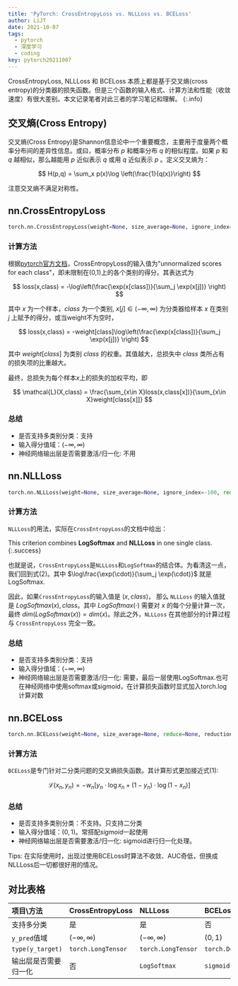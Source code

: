 ```yaml
---
title: 'PyTorch: CrossEntropyLoss vs. NLLLoss vs. BCELoss'
author: LiJT
date: 2021-10-07
tags: 
  - pytorch 
  - 深度学习 
  - coding
key: pytorch20211007
---
```


CrossEntropyLoss, NLLLoss 和 BCELoss 本质上都是基于交叉熵(cross entropy)的分类器的损失函数。但是三个函数的输入格式、计算方法和性能（收敛速度）有很大差别。本文记录笔者对此三者的学习笔记和理解。
{:.info}

<!--more-->

## 交叉熵(Cross Entropy)

交叉熵(Cross Entropy)是Shannon信息论中一个重要概念，主要用于度量两个概率分布间的差异性信息。或曰，概率分布 $p$ 和概率分布 $q$ 的相似程度。如果 $p$ 和 $q$ 越相似，那么越能用 $p$ 近似表示 $q$ 或用 $q$ 近似表示 $p$ 。定义交叉熵为：

$$
H(p,q) = \sum_x p(x)\log \left(\frac{1}{q(x)}\right)
$$

注意交叉熵不满足对称性。

## nn.CrossEntropyLoss

```python
torch.nn.CrossEntropyLoss(weight=None, size_average=None, ignore_index=-100, reduce=None, reduction='mean')
```

### 计算方法

根据[pytorch官方文档](https://pytorch.org/docs/stable/generated/torch.nn.CrossEntropyLoss.html)，CrossEntropyLoss的输入值为"unnormalized scores for each class"，即未限制在(0,1)上的各个类别的得分。其表达式为

$$
loss(x,class) = -\log\left(\frac{\exp(x[class])}{\sum_j \exp(x[j])} \right)
$$

其中 $x$ 为一个样本，$class$ 为一个类别, $x[j]\in(-\infty,\infty)$ 为分类器给样本 $x$ 在类别 $j$ 上赋予的得分，或当weight不为空时，

$$
loss(x,class) = -weight[class]\log\left(\frac{\exp(x[class])}{\sum_j \exp(x[j])} \right)
$$

其中 $weight[class]$ 为类别 $class$ 的权重。其值越大，总损失中 $class$ 类所占有的损失项的比重越大。

最终，总损失为每个样本$x$上的损失的加权平均，即

$$
\mathcal{L}(X,class) = \frac{\sum_{x\in X}loss(x,class[x])}{\sum_{x\in X}weight[class[x]]}
$$

### 总结
- 是否支持多类别分类：支持
- 输入得分值域：$(-\infty,\infty)$
- 神经网络输出层是否需要激活/归一化: 不用

## nn.NLLLoss

```python
torch.nn.NLLLoss(weight=None, size_average=None, ignore_index=-100, reduce=None, reduction='mean')
```

### 计算方法

`NLLLoss`的用法，实际在`CrossEntropyLoss`的文档中给出：

This criterion combines **LogSoftmax** and **NLLLoss** in one single class.
{:.success}

也就是说，`CrossEntropyLoss`是`NLLLoss`和`LogSoftmax`的结合体。为看清这一点，我们回到式(2)。其中 $\log\frac{\exp(\cdot)}{\sum_j \exp(\cdot)}$ 就是LogSoftmax.

因此，如果`CrossEntropyLoss`的输入值是 $(x,class)$， 那么 `NLLLoss` 的输入值就是 $LogSoftmax(x), class$。其中 $LogSoftmax(\cdot)$ 需要对 $x$ 的每个分量计算一次，最终 $dim(LogSoftmax(x)) = dim(x)$。除此之外，`NLLLoss` 在其他部分的计算过程与 `CrossEntropyLoss` 完全一致。

### 总结
- 是否支持多类别分类：支持
- 输入得分值域：$(-\infty,\infty)$
- 神经网络输出层是否需要激活/归一化: 需要，最后一层使用LogSoftmax.也可在神经网络中使用softmax或sigmoid，在计算损失函数时显式加入torch.log计算对数

## nn.BCELoss

```python
torch.nn.BCELoss(weight=None, size_average=None, reduce=None, reduction='mean')
```

### 计算方法
`BCELoss`是专门针对二分类问题的交叉熵损失函数。其计算形式更加接近式(1): 

$$
\mathcal{L}(x_n,y_n) = -w_n\left[y_n\cdot\log x_n + (1-y_n)\cdot\log(1-x_n)\right] 
$$

### 总结
- 是否支持多类别分类：不支持。只支持二分类
- 输入得分值域：$(0,1)$。常搭配$sigmoid$一起使用
- 神经网络输出层是否需要激活/归一化: sigmoid进行归一化处理。

Tips: 在实际使用时，出现过使用BCELoss时算法不收敛、AUC奇低，但换成NLLLoss后一切都很好用的情况。

## 对比表格

|项目\方法|CrossEntropyLoss|NLLLoss|BCELoss|
|:---|:---|:---|:---|
|支持多分类|是|是|否|
|`y_pred`值域|$(-\infty,\infty)$|$(-\infty,\infty)$|$(0,1)$|
|`type(y_target)`|`torch.LongTensor`|`torch.LongTensor`|`torch.DoubleTensor`|
|输出层是否需要归一化|否|`LogSoftmax`|`sigmoid`|

